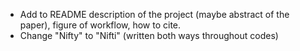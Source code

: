 - Add to README description of the project (maybe abstract of the paper), figure of workflow, how to cite.
- Change "Nifty" to "Nifti" (written both ways throughout codes)
